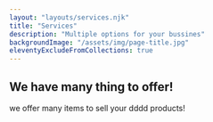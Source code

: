 ```yaml
---
layout: "layouts/services.njk"
title: "Services"
description: "Multiple options for your bussines"
backgroundImage: "/assets/img/page-title.jpg"
eleventyExcludeFromCollections: true
---
```


## We have many thing to offer!

we offer many items to sell your dddd products!
